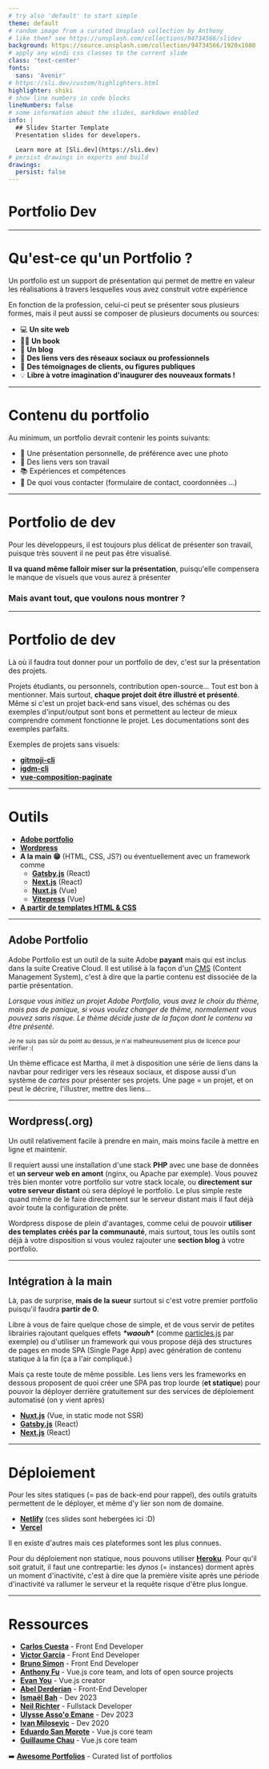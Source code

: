 ```yaml
---
# try also 'default' to start simple
theme: default
# random image from a curated Unsplash collection by Anthony
# like them? see https://unsplash.com/collections/94734566/slidev
background: https://source.unsplash.com/collection/94734566/1920x1080
# apply any windi css classes to the current slide
class: 'text-center'
fonts:
  sans: 'Avenir'
# https://sli.dev/custom/highlighters.html
highlighter: shiki
# show line numbers in code blocks
lineNumbers: false
# some information about the slides, markdown enabled
info: |
  ## Slidev Starter Template
  Presentation slides for developers.

  Learn more at [Sli.dev](https://sli.dev)
# persist drawings in exports and build
drawings:
  persist: false
---
```


# Portfolio Dev

---

# Qu'est-ce qu'un Portfolio ?

<v-click>

Un portfolio est un support de présentation qui permet de mettre en valeur les réalisations à travers lesquelles vous avez construit votre expérience

</v-click>

<v-click>

En fonction de la profession, celui-ci peut se présenter sous plusieurs formes, mais il peut aussi se composer de plusieurs documents ou sources:

</v-click>

<v-clicks>

- 💻 **Un site web**
- 🧑‍💻 **Un book**
- 📖 **Un blog**
- 📱 **Des liens vers des réseaux sociaux ou professionnels**
- 📢 **Des témoignages de clients, ou figures publiques**
- 💡 **Libre à votre imagination d'inaugurer des nouveaux formats !**

</v-clicks>

---

# Contenu du portfolio

Au minimum, un portfolio devrait contenir les points suivants:

<v-clicks>

- 💬 Une présentation personnelle, de préférence avec une photo
- 🔗 Des liens vers son travail
- 📚 Expériences et compétences
- 📩 De quoi vous contacter (formulaire de contact, coordonnées ...)

</v-clicks>

---

# Portfolio de dev

Pour les développeurs, il est toujours plus délicat de présenter son travail, puisque très souvent il ne peut pas être visualisé.

<v-click>

**Il va quand même falloir miser sur la présentation**, puisqu'elle compensera le manque de visuels que vous aurez à présenter

</v-click>

<v-click>

### Mais avant tout, que voulons nous montrer ?

</v-click>

---

# Portfolio de dev

Là où il faudra tout donner pour un portfolio de dev, c'est sur la présentation des projets.

Projets étudiants, ou personnels, contribution open-source... Tout est bon à mentionner. Mais surtout, **chaque projet doit être illustré et présenté**. Même si c'est un projet back-end sans visuel, des schémas ou des exemples d'input/output sont bons et permettent au lecteur de mieux comprendre comment fonctionne le projet. Les documentations sont des exemples parfaits.

Exemples de projets sans visuels:

- **[gitmoji-cli](https://github.com/carloscuesta/gitmoji-cli)**
- **[igdm-cli](https://github.com/noook/igdm-cli)**
- **[vue-composition-paginate](https://github.com/noook/vue-composition-paginate)**

---

# Outils

- **[Adobe portfolio](https://portfolio.adobe.com/)**
- **[Wordpress](https://wordpress.org/)**
- **A la main 😁** (HTML, CSS, JS?) ou éventuellement avec un framework comme
  - **[Gatsby.js](https://www.gatsbyjs.com/)** (React)
  - **[Next.js](https://nextjs.org/)** (React)
  - **[Nuxt.js](https://nuxtjs.org/)** (Vue)
  - **[Vitepress](https://vitepress.vuejs.org/)** (Vue)
- **[A partir de templates HTML & CSS](https://bashooka.com/html/free-html-css-portfolio-web-design-templates/)**

---

## Adobe Portfolio

Adobe Portfolio est un outil de la suite Adobe **payant** mais qui est inclus dans la suite Creative Cloud. Il est utilisé à la façon d'un [CMS](https://en.wikipedia.org/wiki/Content_management_system) (Content Management System), c'est à dire que la partie contenu est dissociée de la partie présentation.

_Lorsque vous initiez un projet Adobe Portfolio, vous avez le choix du thème, mais pas de panique, si vous voulez changer de thème, normalement vous pouvez sans risque. Le thème décide juste de la façon dont le contenu va être présenté._

<small class="text-xs">Je ne suis pas sûr du point au dessus, je n'ai malheureusement plus de licence pour vérifier :(</small>

Un thème efficace est Martha, il met à disposition une série de liens dans la navbar pour rediriger vers les réseaux sociaux, et dispose aussi d'un système de _cartes_ pour présenter ses projets. Une page = un projet, et on peut le décrire, l'illustrer, mettre des liens...

---

## Wordpress(.org)

Un outil relativement facile à prendre en main, mais moins facile à mettre en ligne et maintenir.

Il requiert aussi une installation d'une stack **PHP** avec une base de données et **un serveur web en amont** (nginx, ou Apache par exemple). Vous pouvez très bien monter votre portfolio sur votre stack locale, ou **directement sur votre serveur distant** où sera déployé le portfolio. Le plus simple reste quand même de le faire directement sur le serveur distant mais il faut déjà avoir toute la configuration de prête.

Wordpress dispose de plein d'avantages, comme celui de pouvoir **utiliser des templates créés par la communauté**, mais surtout, tous les outils sont déjà à votre disposition si vous voulez rajouter une **section blog** à votre portfolio.

---

## Intégration à la main

Là, pas de surprise, **mais de la sueur** surtout si c'est votre premier portfolio puisqu'il faudra **partir de 0**.

Libre à vous de faire quelque chose de simple, et de vous servir de petites librairies rajoutant quelques effets <span class="animate-ping">***\*waouh\****</span> (comme [particles.js](https://vincentgarreau.com/particles.js/) par exemple) ou d'utiliser un framework qui vous propose déjà des structures de pages en mode SPA (Single Page App) avec génération de contenu statique à la fin <span class="text-sm">(ça a l'air compliqué.)</span>

Mais ça reste toute de même possible. Les liens vers les frameworks en dessous proposent de quoi créer une SPA pas trop lourde (**et statique**) pour pouvoir la déployer derrière gratuitement sur des services de déploiement automatisé (on y vient après)

- **[Nuxt.js](https://nuxtjs.org/)** (Vue, in static mode not SSR)
- **[Gatsby.js](https://www.gatsbyjs.com/)** (React)
- **[Next.js](https://nextjs.org/)** (React)

---

# Déploiement

Pour les sites statiques (= pas de back-end pour rappel), des outils gratuits permettent de le déployer, et même d'y lier son nom de domaine.

- **[Netlify](https://www.netlify.com/)** (ces slides sont hebergées ici :D)
- **[Vercel](https://vercel.com/)**

Il en existe d'autres mais ces plateformes sont les plus connues.

Pour du déploiement non statique, nous pouvons utiliser **[Heroku](https://www.heroku.com/)**. Pour qu'il soit gratuit, il faut une contrepartie: les *dynos* (= instances) dorment après un moment d'inactivité, c'est à dire que la première visite après une période d'inactivité va rallumer le serveur et la requête risque d'être plus longue.

---

# Ressources

- **[Carlos Cuesta](https://carloscuesta.me)** - Front End Developer
- **[Victor Garcia](https://vicflix.me/)** - Front End Developer
- **[Bruno Simon](https://bruno-simon.com/)** - Front End Developer
- **[Anthony Fu](https://antfu.me/)** - Vue.js core team, and lots of open source projects
- **[Evan You](https://evanyou.me/)** - Vue.js creator
- **[Abel Derderian](https://abel.fr/)** - Front-End Developer
- **[Ismaël Bah](https://portfolio-isbah.vercel.app/)** - Dev 2023
- **[Neil Richter](https://nook.sh)** - Fullstack Developer
- **[Ulysse Asso'o Emane](https://www.ulysse-asso-o.fr/)** - Dev 2023
- **[Ivan Milosevic](https://alvai.dev/)** - Dev 2020
- **[Eduardo San Morote](https://esm.dev/)** - Vue.js core team
- **[Guillaume Chau](https://guillaume-chau.info/)** - Vue.js core team

➡️ **[Awesome Portfolios](https://github.com/amnashanwar/awesome-portfolios)** - Curated list of portfolios

<style>
.slidev-layout li {
  line-height: 1.6em;
}
</style>

